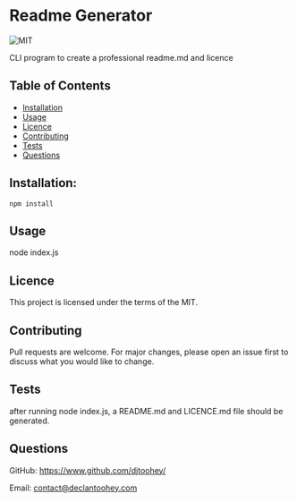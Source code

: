 
# Readme Generator
![MIT](https://img.shields.io/badge/licence-MIT-success?style=flat-square)

CLI program to create a professional readme.md and licence
    
## Table of Contents
* [Installation](#installation)
* [Usage](#usage)
* [Licence](#licence)
* [Contributing](#contributing)
* [Tests](#tests)
* [Questions](#questions)
    
    
## Installation:
    npm install
    
## Usage
node index.js
    
## Licence
This project is licensed under the terms of the MIT.

    
## Contributing
Pull requests are welcome. For major changes, please open an issue first to discuss what you would like to change.
    
## Tests
after running node index.js, a README.md and LICENCE.md file should be generated.
    
## Questions
GitHub: https://www.github.com/djtoohey/
    
Email: contact@declantoohey.com
